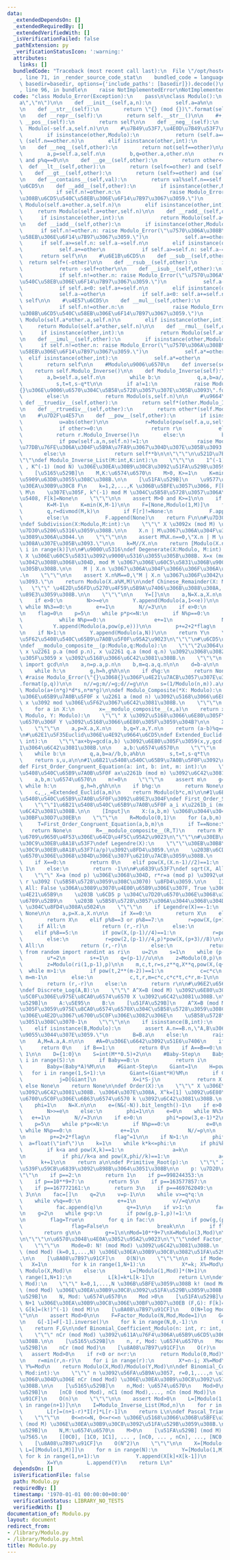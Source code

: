 ```yaml
---
data:
  _extendedDependsOn: []
  _extendedRequiredBy: []
  _extendedVerifiedWith: []
  _isVerificationFailed: false
  _pathExtension: py
  _verificationStatusIcon: ':warning:'
  attributes:
    links: []
  bundledCode: "Traceback (most recent call last):\n  File \"/opt/hostedtoolcache/Python/3.10.8/x64/lib/python3.10/site-packages/onlinejudge_verify/documentation/build.py\"\
    , line 71, in _render_source_code_stat\n    bundled_code = language.bundle(stat.path,\
    \ basedir=basedir, options={'include_paths': [basedir]}).decode()\n  File \"/opt/hostedtoolcache/Python/3.10.8/x64/lib/python3.10/site-packages/onlinejudge_verify/languages/python.py\"\
    , line 96, in bundle\n    raise NotImplementedError\nNotImplementedError\n"
  code: "class Modulo_Error(Exception):\n    pass\n\nclass Modulo():\n    __slots__=(\"\
    a\",\"n\")\n\n    def __init__(self,a,n):\n        self.a=a%n\n        self.n=n\n\
    \n    def __str__(self):\n        return \"{} (mod {})\".format(self.a,self.n)\n\
    \n    def __repr__(self):\n        return self.__str__()\n\n    #+,-\n    def\
    \ __pos__(self):\n        return self\n\n    def __neg__(self):\n        return\
    \  Modulo(-self.a,self.n)\n\n    #\u7B49\u53F7,\u4E0D\u7B49\u53F7\n    def __eq__(self,other):\n\
    \        if isinstance(other,Modulo):\n            return (self.a==other.a) and\
    \ (self.n==other.n)\n        elif isinstance(other,int):\n            return (self-other).a==0\n\
    \n    def __neq__(self,other):\n        return not(self==other)\n\n    def __le__(self,other):\n\
    \        a,p=self.a,self.n\n        b,q=other.a,other.n\n        return (a-b)%q==0\
    \ and p%q==0\n\n    def __ge__(self,other):\n        return other<=self\n\n  \
    \  def __lt__(self,other):\n        return (self<=other) and (self!=other)\n\n\
    \    def __gt__(self,other):\n        return (self>=other) and (self!=other)\n\
    \n    def __contains__(self,val):\n        return val%self.n==self.a\n\n    #\u52A0\
    \u6CD5\n    def __add__(self,other):\n        if isinstance(other,Modulo):\n \
    \           if self.n!=other.n:\n                raise Modulo_Error(\"\u7570\u306A\
    \u308B\u6CD5\u540C\u58EB\u306E\u6F14\u7B97\u3067\u3059.\")\n            return\
    \ Modulo(self.a+other.a,self.n)\n        elif isinstance(other,int):\n       \
    \     return Modulo(self.a+other,self.n)\n\n    def __radd__(self,other):\n  \
    \      if isinstance(other,int):\n            return Modulo(self.a+other,self.n)\n\
    \n    def __iadd__(self,other):\n        if isinstance(other,Modulo):\n      \
    \      if self.n!=other.n: raise Modulo_Error(\"\u7570\u306A\u308B\u6CD5\u540C\
    \u58EB\u306E\u6F14\u7B97\u3067\u3059.\")\n            self.a+=other.a\n      \
    \      if self.a>=self.n: self.a-=self.n\n        elif isinstance(other,int):\n\
    \            self.a+=other\n            if self.a>=self.n: self.a-=self.n\n  \
    \      return self\n\n    #\u6E1B\u6CD5\n    def __sub__(self,other):\n      \
    \  return self+(-other)\n\n    def __rsub__(self,other):\n        if isinstance(other,int):\n\
    \            return -self+other\n\n    def __isub__(self,other):\n        if isinstance(other,Modulo):\n\
    \            if self.n!=other.n: raise Modulo_Error(\"\u7570\u306A\u308B\u6CD5\
    \u540C\u58EB\u306E\u6F14\u7B97\u3067\u3059.\")\n            self.a-=other.a\n\
    \            if self.a<0: self.a+=self.n\n        elif isinstance(other,int):\n\
    \            self.a-=other\n            if self.a<0: self.a+=self.n\n        return\
    \ self\n\n    #\u4E57\u6CD5\n    def __mul__(self,other):\n        if isinstance(other,Modulo):\n\
    \            if self.n!=other.n:\n                raise Modulo_Error(\"\u7570\u306A\
    \u308B\u6CD5\u540C\u58EB\u306E\u6F14\u7B97\u3067\u3059.\")\n            return\
    \ Modulo(self.a*other.a,self.n)\n        elif isinstance(other,int):\n       \
    \     return Modulo(self.a*other,self.n)\n\n    def __rmul__(self,other):\n  \
    \      if isinstance(other,int):\n            return Modulo(self.a*other,self.n)\n\
    \n    def __imul__(self,other):\n        if isinstance(other,Modulo):\n      \
    \      if self.n!=other.n: raise Modulo_Error(\"\u7570\u306A\u308B\u6CD5\u540C\
    \u58EB\u306E\u6F14\u7B97\u3067\u3059.\")\n            self.a*=other.a\n      \
    \  elif isinstance(other,int):\n            self.a*=other\n        self.a%=self.n\n\
    \        return self\n\n    #Modulo\u9006\u6570\n    def inverse(self):\n    \
    \    return self.Modulo_Inverse()\n\n    def Modulo_Inverse(self):\n        s,t=1,0\n\
    \        a,b=self.a,self.n\n        while b:\n            q,a,b=a//b,b,a%b\n \
    \           s,t=t,s-q*t\n\n        if a!=1:\n            raise Modulo_Error(\"\
    {}\u306E\u9006\u6570\u304C\u5B58\u5728\u3057\u307E\u305B\u3093\".format(self))\n\
    \        else:\n            return Modulo(s,self.n)\n\n    #\u9664\u6CD5\n   \
    \ def __truediv__(self,other):\n        return self*(other.Modulo_Inverse())\n\
    \n    def __rtruediv__(self,other):\n        return other*(self.Modulo_Inverse())\n\
    \n    #\u7D2F\u4E57\n    def __pow__(self,other):\n        if isinstance(other,int):\n\
    \            u=abs(other)\n\n            r=Modulo(pow(self.a,u,self.n),self.n)\n\
    \            if other>=0:\n                return r\n            else:\n     \
    \           return r.Modulo_Inverse()\n        else:\n            b,n=other.a,other.n\n\
    \            if pow(self.a,n,self.n)!=1:\n                raise Modulo_Error(\"\
    \u77DB\u76FE\u306A\u304F\u5B9A\u7FA9\u3067\u304D\u307E\u305B\u3093.\")\n     \
    \       else:\n                return self**b\n\n\"\"\"\n\u521D\u7B49\u7684\n\"\
    \"\"\ndef Modulo_Inverse_List(M:int,K:int):\n    \"\"\"\n    1^(-1), 2^(-1), ...\
    \ , K^(-1) (mod N) \u306E\u30EA\u30B9\u30C8\u3092\u51FA\u529B\u3059\u308B.\n\n\
    \    [\u5165\u529B]\n    M,K:\u6574\u6570\n    M>0, K>=1\n    K=min(M-1,K) \u306B\
    \u5909\u63DB\u3055\u308C\u308B.\n\n    [\u51FA\u529B]\n    \u9577\u3055 K+1 \u306E\
    \u30EA\u30B9\u30C8 F\n    k=1,2,...,K \u306B\u5BFE\u3057\u3066, F[k]=k^(-1) mod\
    \ M\n    \u307E\u305F, k^(-1) mod M \u304C\u5B58\u5728\u3057\u306A\u3044\u5834\
    \u5408, F[k]=None\n    \"\"\"\n\n    assert M>0 and K>=1\n\n    if K==None:\n\
    \        K=M-1\n    K=min(K,M-1)\n\n    F=[None,Modulo(1,M)]\n    for k in range(2,K+1):\n\
    \        q,r=divmod(M,k)\n        if F[r]!=None:\n            F.append(-q*F[r])\n\
    \        else:\n            F.append(None)\n    return F\n\n#\u7D30\u5206\u5316\
    \ndef Subdivision(X:Modulo,M:int):\n    \"\"\" X \u3092x (mod M) \u306E\u5F62\u306B\
    \u7D30\u5206\u5316\u3059\u308B.\n\n    X.n | M\u3067\u306A\u304F\u3066\u306F\u306A\
    \u3089\u306A\u3044.\n    \"\"\"\n\n    assert M%X.n==0,\"X.n | M \u3067\u306F\u3042\
    \u308A\u307E\u305B\u3093.\"\n\n    k=M//X.n\n    return [Modulo(X.n*i+X.a,M) for\
    \ i in range(k)]\n\n#\u9000\u5316\ndef Degenerate(X:Modulo, M:int):\n    \"\"\"\
    \ X \u306E\u60C5\u5831\u3092\u9000\u5316\u3055\u305B\u308B. X=x (mod N) \u3067\
    \u3042\u308B\u3068\u304D, mod M \u3067\u306E\u60C5\u5831\u306B\u9000\u5316\u3055\
    \u305B\u308B.\n\n    M | X.n \u3067\u306A\u304F\u3066\u306F\u306A\u3089\u306A\u3044\
    .\n    \"\"\"\n\n    assert X.n%M==0,\"M | X.n \u3067\u306F\u3042\u308A\u307E\u305B\
    \u3093.\"\n    return Modulo(X.a%M,M)\n\ndef Chinese_Remainder(X: Modulo):\n \
    \   \"\"\" \u4E2D\u56FD\u5270\u4F59\u5B9A\u7406\u306B\u3088\u308A, X\u3092\u5206\
    \u89E3\u3059\u308B.\n\n    \"\"\"\n\n    Y=[]\n\n    a,N=X.a,X.n\n    e=(N&(-N)).bit_length()-1\n\
    \    if e>0:\n        N>>=e\n        Y.append(Modulo(a,1<<e))\n\n    e=0\n   \
    \ while N%3==0:\n        e+=1\n        N//=3\n\n    if e>0:\n        Y.append(Modulo(a,pow(3,e)))\n\
    \n    flag=0\n    p=5\n    while p*p<=N:\n        if N%p==0:\n            e=0\n\
    \            while N%p==0:\n                e+=1\n                N//=p\n\n  \
    \          Y.append(Modulo(a,pow(p,e)))\n\n        p+=2+2*flag\n        flag^=1\n\
    \n    if N>1:\n        Y.append(Modulo(a,N))\n\n    return Y\n    \n\"\"\"\n\u7DDA\
    \u5F62\u5408\u540C\u65B9\u7A0B\u5F0F\u95A2\u9023\n\"\"\"\n#\u6CD5\u306E\u5408\u6210\
    \ndef __modulo_composite__(p:Modulo,q:Modulo):\n    \"\"\"2\u3064\u306E\u7B49\u5F0F\
    \ x \u2261 p.a (mod p.n), x \u2261 q.a (mod q.n) \u3092\u3068\u3082\u306B\u6E80\
    \u305F\u3059 x \u3092\u5168\u3066\u6C42\u3081\u308B.\n    \"\"\"\n    from math\
    \ import gcd\n\n    a,n=p.a,p.n\n    b,m=q.a,q.n\n\n    d=b-a\n\n    g,h=n,m\n\
    \    while h:\n        g,h=h,g%h\n\n    if d%g:\n        return None\n       \
    \ #raise Modulo_Error(\"{}\u3068{}\u306F\u4E21\u7ACB\u3057\u307E\u305B\u3093.\"\
    .format(p,q))\n\n    n//=g;m//=g;d//=g\n\n    s=(1/Modulo(n,m)).a\n\n    return\
    \ Modulo(a+(n*g)*d*s,n*m*g)\n\ndef Modulo_Composite(*X: Modulo):\n    \"\"\" N\u500B\
    \u306E\u65B9\u7A0B\u5F0F x \u2261 a (mod n) \u3092\u5168\u3066\u6E80\u305F\u3059\
    \ x \u3092 mod \u306E\u5F62\u3067\u6C42\u3081\u308B.\n    \"\"\"\n    x=Modulo(0,1)\n\
    \    for a in X:\n        x=__modulo_composite__(x,a)\n    return x\n\ndef Is_Included(X:\
    \ Modulo, Y: Modulo):\n    \"\"\" X \u3092\u5168\u3066\u6E80\u305F\u3059\u6574\
    \u6570\u306F Y \u3092\u5168\u3066\u6E80\u305F\u3059\u304B?\n\n    X,Y: Modulo\n\
    \    \"\"\"\n    a,p=X.a,X.n\n    b,q=Y.a,Y.n\n    return (a-b)%q==0 and p%q==0\n\
    \n#\u62E1\u5F35Euclid\u306E\u4E92\u9664\u6CD5\ndef Extended_Euclid(a: int, b:\
    \ int):\n    \"\"\"ax+by=gcd(a,b) \u3092\u6E80\u305F\u3059(x,y,gcd(a,b))\u3092\
    1\u3064\u6C42\u3081\u308B.\n\n    a,b:\u6574\u6570\n    \"\"\"\n    s,t,u,v=1,0,0,1\n\
    \    while b:\n        q,a,b=a//b,b,a%b\n        s,t=t,s-q*t\n        u,v=v,u-q*v\n\
    \    return s,u,a\n\n#1\u6B21\u5408\u540C\u65B9\u7A0B\u5F0F\u3092\u89E3\u304F\n\
    def First_Order_Congruent_Equation(a: int, b: int, m: int):\n    \"\"\"1\u6B21\
    \u5408\u540C\u65B9\u7A0B\u5F0F ax\u2261b (mod m) \u3092\u6C42\u3081\u308B.\n\n\
    \    a,b,m:\u6574\u6570\n    m!=0\n    \"\"\"\n    assert m\n    g=a;h=m\n   \
    \ while h:\n        g,h=h,g%h\n\n    if b%g:\n        return None\n\n    a,b,m=a//g,b//g,m//g\n\
    \    c,_,_=Extended_Euclid(a,m)\n    return Modulo(b*c,m)\n\n#1\u6B21\u9023\u7ACB\
    \u5408\u540C\u65B9\u7A0B\u5F0F\u3092\u89E3\u304F\ndef First_Order_Simultaneous_Congruent_Equation(*X):\n\
    \    \"\"\"1\u6B21\u5408\u540C\u65B9\u7A0B\u5F0F a_i x\u2261b_i (mod m_i) \u3092\
    \u6C42\u3081\u308B.\n\n    [Input]\n    X:(a,b,m) \u3068\u3044\u3046\u5F62\u306E\
    \u30BF\u30D7\u30EB\n    \"\"\"\n    R=Modulo(0,1)\n    for (a,b,m) in X:\n   \
    \     T=First_Order_Congruent_Equation(a,b,m)\n        if T==None:\n         \
    \   return None\n        R=__modulo_composite__(R,T)\n    return R\n\n\"\"\"\n\
    \u6709\u9650\u4F53\u306E\u64CD\u4F5C\u95A2\u9023\n\"\"\"\n#\u30EB\u30B8\u30E3\u30F3\
    \u30C9\u30EB\u8A18\u53F7\ndef Legendre(X):\n    \"\"\"\u30EB\u30B8\u30E3\u30F3\
    \u30C9\u30EB\u8A18\u53F7(a/p)\u3092\u8FD4\u3059.\n\n    \u203B\u6CD5\u304C\u7D20\
    \u6570\u306E\u3068\u304D\u306E\u307F\u6210\u7ACB\u3059\u308B.\n    \"\"\"\n\n\
    \    if X==0:\n        return 0\n    elif pow(X,(X.n-1)//2)==1:\n        return\
    \ 1\n    else:\n        return -1\n\n#\u6839\u53F7\ndef sqrt(X, All=False):\n\
    \    \"\"\" X=a (mod p) \u306E\u3068\u304D, r*r=a (mod p) \u3092\u6E80\u305F\u3059\
    \ r \u3092 (\u5B58\u5728\u3059\u308C\u3070) \u8FD4\u3059.\n\n    [Input]\n   \
    \ All: False \u306A\u3089\u3070\u4E00\u65B9\u306E\u307F, True \u306A\u3089\u3070\
    \u4E21\u65B9\n    \u203B \u6CD5 p \u304C\u7D20\u6570\u306E\u3068\u304D\u306E\u307F\
    \u6709\u52B9\n    \u203B \u5B58\u5728\u3057\u306A\u3044\u3068\u304D\u306F None\
    \ \u304C\u8FD4\u308A\u5024\n    \"\"\"\n    if Legendre(X)==-1:\n        return\
    \ None\n\n    a,p=X.a,X.n\n\n    if X==0:\n        return X\n    elif p==2:\n\
    \        return X\n    elif p%8==3 or p%8==7:\n        r=pow(X,(p+1)//4)\n   \
    \     if All:\n            return (r,-r)\n        else:\n            return r\n\
    \    elif p%8==5:\n        if pow(X,(p-1)//4)==1:\n            r=pow(X,(p+3)//8)\n\
    \        else:\n            r=pow(2,(p-1)//4,p)*pow(X,(p+3)//8)\n\n        if\
    \ All:\n            return (r,-r)\n        else:\n            return r\n\n   \
    \ from random import randint as ri\n    u=2\n    s=1\n    while (p-1)%(2*u)==0:\n\
    \        u*=2\n        s+=1\n    q=(p-1)//u\n\n    z=Modulo(0,p)\n    while pow(z,(p-1)//2)!=-1:\n\
    \        z=Modulo(ri(1,p-1),p)\n\n    m,c,t,r=s,z**q,X**q,pow(X,(q+1)//2)\n  \
    \  while m>1:\n        if pow(t,2**(m-2))==1:\n            c=c*c\n           \
    \ m=m-1\n        else:\n            c,t,r,m=c*c,c*c*t,c*r,m-1\n\n    if All:\n\
    \        return (r,-r)\n    else:\n        return r\n\n#\u96E2\u6563\u5BFE\u6570\
    \ndef Discrete_Log(A,B):\n    \"\"\" A^X=B (mod M) \u3092\u6E80\u305F\u3059\u6700\
    \u5C0F\u306E\u975E\u8CA0\u6574\u6570 X \u3092\u6C42\u3081\u308B.\n\n    [\u5165\
    \u529B]\n    A:\u5E95\n    B:\n    [\u51FA\u529B]\n    A^X=B (mod M)\u3092\u6E80\
    \u305F\u3059\u975E\u8CA0\u6574\u6570X\u304C\u5B58\u5728\u3059\u308C\u3070\u305D\
    \u306E\u4E2D\u3067\u6700\u5C0F\u306E\u3082\u306E\n    \u5B58\u5728\u3057\u306A\
    \u3051\u308C\u3070-1\n    \"\"\"\n\n    if isinstance(B,int):\n        B%=A.n\n\
    \    elif isinstance(B,Modulo):\n        assert A.n==B.n,\"A,B\u306E\u6CD5\u304C\
    \u9055\u3044\u307E\u3059.\"\n        B=B.a\n    else:\n        raise TypeError\n\
    \n    A,M=A.a,A.n\n\n    #A=0\u306E\u6642\u3092\u51E6\u7406\n    if M==1:\n  \
    \      return 0\n    if B==1:\n        return 0\n    if A==B==0:\n        return\
    \ 1\n\n    D={1:0}\n    S=int(M**0.5)+2\n\n    #Baby-Step\n    Baby=1\n    for\
    \ i in range(S):\n        if Baby==B:\n            return i\n        D[(Baby*B)%M]=i\n\
    \        Baby=(Baby*A)%M\n\n    #Giant-Step\n    Giant=1\n    H=pow(A,S,M)\n \
    \   for i in range(1,S+1):\n        Giant=(Giant*H)%M\n        if Giant in D:\n\
    \            j=D[Giant]\n            X=i*S-j\n            return X if pow(A,X,M)==B\
    \ else None\n    return None\n\ndef Order(X):\n    \"\"\" X \u306E\u4F4D\u6570\
    \u3092\u6C42\u3081\u308B. \u3064\u307E\u308A, X^k=[1] \u3092\u6E80\u305F\u3059\
    \u6700\u5C0F\u306E\u6B63\u6574\u6570 k \u3092\u6C42\u3081\u308B.\n    \"\"\"\n\
    \    phi=1\n    N=X.n\n\n    e=(N&(-N)).bit_length()-1\n    if e>0:\n        phi=1<<(e-1)\n\
    \        N>>=e\n    else:\n        phi=1\n\n    e=0\n    while N%3==0:\n     \
    \   e+=1\n        N//=3\n\n    if e>0:\n        phi*=pow(3,e-1)*2\n\n    flag=0\n\
    \    p=5\n    while p*p<=N:\n        if N%p==0:\n            e=0\n           \
    \ while N%p==0:\n                e+=1\n                N//=p\n\n            phi*=pow(p,e-1)*(p-1)\n\
    \n        p+=2+2*flag\n        flag^=1\n\n    if N>1:\n        phi*=N-1\n\n  \
    \  a=float(\"inf\")\n    k=1\n    while k*k<=phi:\n        if phi%k==0:\n    \
    \        if k<a and pow(X,k)==1:\n                a=k\n                break\n\
    \n            if phi//k<a and pow(X,phi//k)==1:\n                a=phi//k\n  \
    \      k+=1\n\n    return a\n\ndef Primitive_Root(p):\n    \"\"\" Z/pZ \u4E0A\u306E\
    \u539F\u59CB\u6839\u3092\u898B\u3064\u3051\u308B\n\n    p: \u7D20\u6570\n    \"\
    \"\"\n    if p==2:\n        return 1\n    if p==998244353:\n        return 3\n\
    \    if p==10**9+7:\n        return 5\n    if p==163577857:\n        return 23\n\
    \    if p==167772161:\n        return 3\n    if p==469762049:\n        return\
    \ 3\n\n    fac=[]\n    q=2\n    v=p-1\n\n    while v>=q*q:\n        e=0\n    \
    \    while v%q==0:\n            e+=1\n            v//=q\n\n        if e>0:\n \
    \           fac.append(q)\n        q+=1\n\n    if v>1:\n        fac.append(v)\n\
    \n    g=2\n    while g<p:\n        if pow(g,p-1,p)!=1:\n            return None\n\
    \n        flag=True\n        for q in fac:\n            if pow(g,(p-1)//q,p)==1:\n\
    \                flag=False\n                break\n\n        if flag:\n     \
    \       return g\n\n        g+=1\n\nMod=10**9+7\nX=Modulo(3,Mod)\nY=Modulo(193,Mod)\n\
    \n\"\"\"\n\u6570\u3048\u4E0A\u3052\u95A2\u9023\n\"\"\"\ndef Factor_Modulo(N,Mod,Mode=0):\n\
    \    \"\"\"\n    Mode=0: N! (mod Mod) \u3092\u6C42\u3081\u308B.\n    Mode=1: k!\
    \ (mod Mod) (k=0,1,...,N) \u306E\u30EA\u30B9\u30C8\u3082\u51FA\u529B\u3059\u308B\
    .\n\n    [\u8A08\u7B97\u91CF]\n    O(N)\n    \"\"\"\n\n    if Mode==0:\n     \
    \   X=1\n        for k in range(1,N+1):\n            X*=k; X%=Mod\n        return\
    \ Modulo(X,Mod)\n    else:\n        L=[Modulo(1,Mod)]*(N+1)\n        for k in\
    \ range(1,N+1):\n            L[k]=k*L[k-1]\n        return L\n\ndef Factor_Modulo_with_Inverse(N,\
    \ Mod):\n    \"\"\" k=0,1,...,N \u306B\u5BFE\u3059\u308B k! (mod Mod) \u3068 (k!)^(-1)\
    \ (mod Mod) \u306E\u30EA\u30B9\u30C8\u3092\u51FA\u529B\u3059\u308B.\n\n    [\u5165\
    \u529B]\n    N, Mod: \u6574\u6570\n    Mod >0\n    [\u51FA\u529B]\n    \u9577\u3055\
    \ N+1 \u306E\u30EA\u30B9\u30C8\u306E\u30BF\u30D7\u30EB (F,G): F[k]=k! (mod M),\
    \ G[k]=(k!)^(-1) (mod M)\n    [\u8A08\u7B97\u91CF]\n    O(N+log Mod)\n    \"\"\
    \"\n\n    assert Mod>0\n\n    F=Factor_Modulo(N,Mod,Mode=1)\n    G=[0]*(N+1)\n\
    \n    G[-1]=F[-1].inverse()\n    for k in range(N,0,-1):\n        G[k-1]=k*G[k]\n\
    \    return F,G\n\ndef Binomial_Coefficient_Modulo(n: int, r: int, Mod:int):\n\
    \    \"\"\" nCr (mod Mod) \u3092\u611A\u76F4\u306A\u65B9\u6CD5\u3067\u6C42\u3081\
    \u308B.\n\n    [\u5165\u529B]\n    n, r, Mod: \u6574\u6570\n    Mod>0\n    [\u51FA\
    \u529B]\n    nCr (mod Mod)\n    [\u8A08\u7B97\u91CF]\n    O(r)\n    \"\"\"\n \
    \   assert Mod>0\n    if r<0 or n<r:\n        return Modulo(0,Mod)\n\n    X=Y=1\n\
    \n    r=min(r,n-r)\n    for i in range(r):\n        X*=n-i; X%=Mod\n        Y*=r-i;\
    \ Y%=Mod\n    return Modulo(X,Mod)/Modulo(Y,Mod)\n\ndef Binomial_Coefficient_Modulo_List(n:int,\
    \ Mod:int):\n    \"\"\" n \u3092\u56FA\u5B9A\u3057, r=0,1,...,n \u3068\u3057\u305F\
    \u3068\u304D\u306E nCr (mod Mod) \u306E\u30EA\u30B9\u30C8\u3092\u51FA\u529B\u3059\
    \u308B.\n\n    [\u5165\u529B]\n    n,Mod: \u6574\u6570\n    Mod>0\n    [\u51FA\
    \u529B]\n    [nC0 (mod Mod), nC1 (mod Mod),..., nCn (mod Mod)]\n    [\u8A08\u7B97\
    \u91CF]\n    O(n)\n    \"\"\"\n\n    assert Mod>0\n    L=[Modulo(1,Mod) for _\
    \ in range(n+1)]\n\n    I=Modulo_Inverse_List(Mod,n)\n    for r in range(1,n+1):\n\
    \        L[r]=(n+1-r)*I[r]*L[r-1]\n    return L\n\ndef Pascal_Triangle(N,M):\n\
    \    \"\"\"\n    0<=n<=N, 0<=r<=n \u306E\u5168\u3066\u306B\u5BFE\u3057\u3066 nCr\
    \ (mod M) \u306E\u30EA\u30B9\u30C8\u3092\u51FA\u529B\u3059\u308B.\n\n    [\u5165\
    \u529B]\n    N,M:\u6574\u6570\n    M>0\n    [\u51FA\u529B] (mod M) \u3092\u7701\
    \u7565.\n    [[0C0], [1C0, 1C1], ... , [nC0, ... , nCn], ..., [NC0, ..., NCN]]\n\
    \    [\u8A08\u7B97\u91CF]\n    O(N^2)\n    \"\"\"\n\n    X=[Modulo(1,M)]\n   \
    \ L=[[Modulo(1,M)]]\n    for n in range(N):\n        Y=[Modulo(1,M)]\n       \
    \ for k in range(1,n+1):\n            Y.append(X[k]+X[k-1])\n        Y.append(Modulo(1,M))\n\
    \        X=Y\n        L.append(Y)\n    return L\n"
  dependsOn: []
  isVerificationFile: false
  path: Modulo.py
  requiredBy: []
  timestamp: '1970-01-01 00:00:00+00:00'
  verificationStatus: LIBRARY_NO_TESTS
  verifiedWith: []
documentation_of: Modulo.py
layout: document
redirect_from:
- /library/Modulo.py
- /library/Modulo.py.html
title: Modulo.py
---
```

